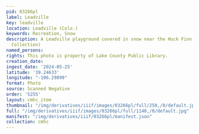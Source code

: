 ```yaml
---
pid: 03266pl
label: Leadville
key: leadville
location: Leadville (Colo.)
keywords: Recreation, Snow
description: A Leadville playground covered in snow near the Huck Finn Ice Rink (Wingenbach
  Collection)
named_persons: 
rights: This photo is property of Lake County Public Library.
creation_date: 
ingest_date: '2024-05-25'
latitude: '39.24633'
longitude: "-106.29899"
format: Photo
source: Scanned Negative
order: '5255'
layout: cmhc_item
thumbnail: "/img/derivatives/iiif/images/03266pl/full/250,/0/default.jpg"
full: "/img/derivatives/iiif/images/03266pl/full/1140,/0/default.jpg"
manifest: "/img/derivatives/iiif/03266pl/manifest.json"
collection: cmhc
---
```

